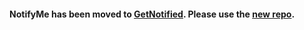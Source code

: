 #### NotifyMe has been moved to [GetNotified](https://github.com/GetNotified). Please use the [new repo](https://github.com/GetNotified/getnotified). 
